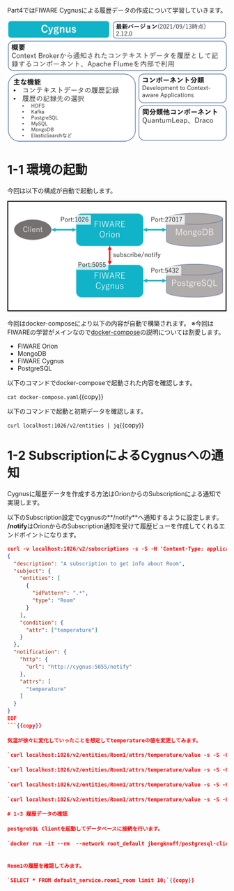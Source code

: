 Part4ではFIWARE Cygnusによる履歴データの作成について学習していきます。

![Cygnus概要](./assets/4-0.png)

# 1-1 環境の起動

今回は以下の構成が自動で起動します。

![全体構成図](./assets/4-1.png)


今回はdocker-composeにより以下の内容が自動で構築されます。
※今回はFIWAREの学習がメインなので[docker-compose](https://docs.docker.jp/compose/toc.html)の説明については割愛します。

* FIWARE Orion
* MongoDB
* FIWARE Cygnus
* PostgreSQL

以下のコマンドでdocker-composeで起動された内容を確認します。

`cat docker-compose.yaml`{{copy}}

以下のコマンドで起動と初期データを確認します。

`curl localhost:1026/v2/entities | jq`{{copy}}

# 1-2 SubscriptionによるCygnusへの通知

Cygnusに履歴データを作成する方法はOrionからのSubscriptionによる通知で実現します。

以下のSubscription設定でcygnusの**/notify**へ通知するように設定します。  
**/notify**はOrionからのSubscription通知を受けて履歴ビューを作成してくれるエンドポイントになります。

```json
curl -v localhost:1026/v2/subscriptions -s -S -H 'Content-Type: application/json' -d @- <<EOF
{
  "description": "A subscription to get info about Room",
  "subject": {
    "entities": [
      {
        "idPattern": ".*",
        "type": "Room"
      }
    ],
    "condition": {
      "attr": ["temperature"]
    }
  },
  "notification": {
    "http": {
      "url": "http://cygnus:5055/notify"
    },
    "attrs": [
      "temperature"
    ]
  }
}
EOF
```{{copy}}

気温が徐々に変化していったことを想定してtemperatureの値を変更してみます。

`curl localhost:1026/v2/entities/Room1/attrs/temperature/value -s -S -H 'Content-Type: text/plain' -X PUT -d 29.5`{{copy}}

`curl localhost:1026/v2/entities/Room1/attrs/temperature/value -s -S -H 'Content-Type: text/plain' -X PUT -d 30.0`{{copy}}

`curl localhost:1026/v2/entities/Room1/attrs/temperature/value -s -S -H 'Content-Type: text/plain' -X PUT -d 30.5`{{copy}}

`curl localhost:1026/v2/entities/Room1/attrs/temperature/value -s -S -H 'Content-Type: text/plain' -X PUT -d 30.2`{{copy}}

# 1-3 履歴データの確認

postgreSQL Clientを起動してデータベースに接続を行います。

`docker run -it --rm  --network root_default jbergknoff/postgresql-client postgresql://postgres:password@postgres-db:5432/postgres`{{copy}}


Room1の履歴を確認してみます。

`SELECT * FROM default_service.room1_room limit 10;`{{copy}}
